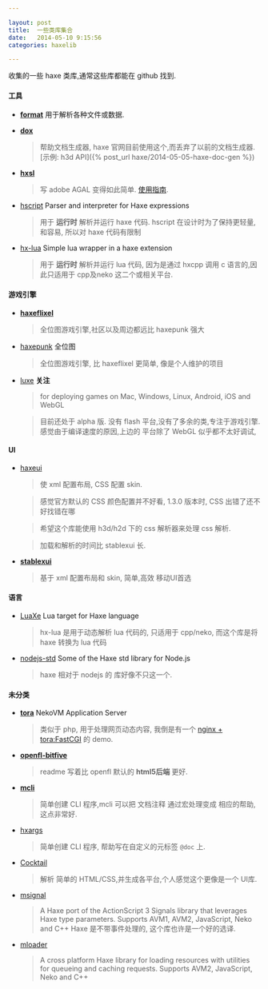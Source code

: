 ```yaml
---

layout: post
title:  一些类库集合
date:   2014-05-10 9:15:56
categories: haxelib

---
```


收集的一些 haxe 类库,通常这些库都能在 github 找到.


<!-- more -->

#### 工具

 * **[format](https://github.com/HaxeFoundation/format)** 用于解析各种文件或数据.

 * **[dox](https://github.com/dpeek/dox)**

	> 帮助文档生成器, haxe 官网目前使用这个,而丢弃了以前的文档生成器. [示例: h3d API]({% post_url haxe/2014-05-05-haxe-doc-gen %})

 * **[hxsl](https://github.com/ncannasse/hxsl)**

	> 写 adobe AGAL 变得如此简单. [使用指南](http://haxe.org/manual/hxsl).

 * [hscript](https://github.com/HaxeFoundation/hscript) Parser and interpreter for Haxe expressions

 	> 用于 **运行时** 解析并运行 haxe 代码. hscript 在设计时为了保持更轻量,和容易, 所以对 haxe 代码有限制

 * [hx-lua](https://github.com/MattTuttle/hx-lua) Simple lua wrapper in a haxe extension

	> 用于 **运行时** 解析并运行 lua 代码, 因为是通过 hxcpp 调用 c 语言的,因此只适用于 cpp及neko 这二个或相关平台.
					

#### 游戏引擎

 * **[haxeflixel](https://github.com/haxeflixel)**

	> 全位图游戏引擎,社区以及周边都远比 haxepunk 强大

 * [haxepunk](https://github.com/HaxePunk) 全位图

	> 全位图游戏引擎, 比 haxeflixel 更简单, 像是个人维护的项目
	
 * [luxe](https://github.com/underscorediscovery/luxe) **关注**

	> for deploying games on Mac, Windows, Linux, Android, iOS and WebGL
	
	> 目前还处于 alpha 版. 没有 flash 平台,没有了多余的类,专注于游戏引擎. 感觉由于编译速度的原因,上边的 平台除了 WebGL 似乎都不太好调试,

#### UI

 * [haxeui](https://github.com/ianharrigan/haxeui)

	> 使 xml 配置布局, CSS 配置 skin.

	> 感觉官方默认的 CSS 颜色配置并不好看, 1.3.0 版本时, CSS 出错了还不好找错在哪

	> 希望这个库能使用 h3d/h2d 下的 css 解析器来处理 css 解析.

	> 加载和解析的时间比 stablexui 长.

 * **[stablexui](https://github.com/RealyUniqueName/StablexUI)**

	> 基于 xml 配置布局和 skin, 简单,高效 移动UI首选

#### 语言

 * [LuaXe](https://github.com/PeyTy/LuaXe) Lua target for Haxe language

 	> hx-lua 是用于动态解析 lua 代码的, 只适用于 cpp/neko, 而这个库是将 haxe 转换为 lua 代码


 * [nodejs-std](https://github.com/dionjwa/nodejs-std) Some of the Haxe std library for Node.js

 	> haxe 相对于 nodejs 的 库好像不只这一个.


#### 未分类

 * **[tora](https://github.com/HaxeFoundation/tora)** NekoVM Application Server

	> 类似于 php, 用于处理网页动态内容, 我倒是有一个 [nginx + tora:FastCGI](https://github.com/R32/my-test/blob/master/test/neko-nginx-tora/Nx.hx) 的 demo. 

 * **[openfl-bitfive](https://github.com/YellowAfterlife/openfl-bitfive)**

	> readme 写着比 openfl 默认的 **html5后端** 更好.
	
 * **[mcli](https://github.com/waneck/mcli)** 

	> 简单创建 CLI 程序,mcli 可以把 文档注释 通过宏处理变成 相应的帮助,这点非常好.

 * [hxargs](https://github.com/Simn/hxargs)

	> 简单创建 CLI 程序, 帮助写在自定义的元标签 `@doc` 上.

 * [Cocktail](https://github.com/silexlabs/Cocktail)

	> 解析 简单的 HTML/CSS,并生成各平台,个人感觉这个更像是一个 UI库.	

 * [msignal](https://github.com/massiveinteractive/msignal)

	> A Haxe port of the ActionScript 3 Signals library that leverages Haxe type parameters. Supports AVM1, AVM2, JavaScript, Neko and C++
	> Haxe 是不带事件处理的, 这个库也许是一个好的选译.

 * [mloader](https://github.com/massiveinteractive/mloader)

	> A cross platform Haxe library for loading resources with utilities for queueing and caching requests. Supports AVM2, JavaScript, Neko and C++




